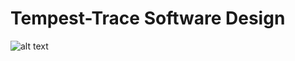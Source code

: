 # Tempest-Trace Software Design
![alt text](http://assets.amuniversal.com/ae2f74209bc90132c8ee005056a9545d "Non-Funny Comic")

